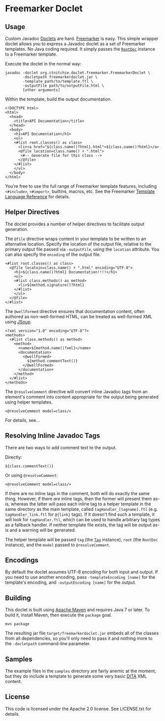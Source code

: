 Freemarker Doclet
=================

Usage
-----

Custom Javadoc [Doclets](https://docs.oracle.com/javase/6/docs/technotes/guides/javadoc/doclet/overview.html) are hard. [Freemarker](http://freemarker.org/) is easy. This simple wrapper doclet allows you to express a Javadoc doclet as a set of Freemarker templates. No Java coding required. It simply passes the  [`RootDoc`](https://docs.oracle.com/javase/8/docs/jdk/api/javadoc/doclet/com/sun/javadoc/RootDoc.html) instance to a Freemarker template.

Execute the doclet in the normal way:

    javadoc -doclet org.ctnitchie.doclet.freemarker.FreemarkerDoclet \
            -docletpath freemarkerdoclet.jar \
            -template path/to/template.ftl \
            -outputFile path/to/outputFile.html \
            [other arguments]

Within the template, build the output documentation.

    <!DOCTYPE html>
    <html>
      <head>
        <title>API Documentation</title>
      </head>
      <body>
        <h1>API Documentation</h1>
        <ul>
        <#list root.classes() as class>
          <li><a href="${class.name()?html}.html">${class.name()?html}</a>
          <@file location=class.name() + ".html">
           <#-- Generate file for this class -->
          </@file>
        </#list>
        </ul>
      </body>
    </html>

You're free to use the full range of Freemarker template features, including `<#include>`, `<#import>`, builtins, macros, etc. See the Freemarker [Template Language Reference](http://freemarker.org/docs/ref.html) for details.

Helper Directives
-----------------

The doclet provides a number of helper directives to facilitate output generation.

The `@file` directive wraps content in your template to be written to an alternative location. Specify the location of the output file, relative to the primary output file passed via `-outputFile`, using the `location` attribute. You can also specify the `encoding` of the output file.

    <#list root.classes() as class>
      <@file locatoin=class.name() + ".html" encoding="UTF-8">
        <h1>${class.name()?html} Documentation!!!!</h1>
        <ul>
        <#list class.methods() as method>
          <li>${method.signature()?html}
        </#list>
        </ul>
      </@file>
    </#list>

The `@wellFormed` directive ensures that documentation content, often authored as non-well-formed HTML, can be treated as well-formed XML using [JSoup](http://jsoup.org/).

    <?xml version="1.0" encoding="UTF-8"?>
    <methods>
      <#list class.methods() as method>
        <method>
          <name>${method.name()?xml}</name>
          <documentation>
            <@wellFormed>
              ${method.commentText()}
            </@wellFormed>
          </documentation>
        </method>
      </#list>
    </methods>

The `@resolveComment` directive will convert inline Javadoc tags from an element's comment into content appropriate for the output being generated using helper templates.

    <@resolveComment model=class/>

For details, see...

Resolving Inline Javadoc Tags
-----------------------------

There are two ways to add comment text to the output.

Directly:

    ${class.commentText()}

Or using `@resolveComment`:

    <@resolveComment model=class/>

If there are no inline tags in the comment, both will do exactly the same thing. However, if there *are* inline tags, then the former will present them as-is, whereas the latter will pass each inline tag to a helper template in the same directory as the main template, called `tagHandler_[tagname].ftl` (e.g. `tagHandler_link.ftl` for `@{link}` tags). If it doesn't find such a template, it will look for `tagHandler.ftl`, which can be used to handle arbitrary tag types as a fallback handler. If neither template file exists, the tag will be output as-is and a warning will be generated.

The helper template will be passed `tag` (the [`Tag`](https://docs.oracle.com/javase/8/docs/jdk/api/javadoc/doclet/com/sun/javadoc/Tag.html) instance), `root` (the `RootDoc` instance), and the `model` passed to `@resolveComment`.

Encodings
---------
By default the doclet assumes UTF-8 encoding for both input and output. If you need to use another encoding, pass `-templateEncoding [name]` for the template's encoding, and `-outputEncoding [name]` for the output.

Building
--------

This doclet is built using [Apache Maven](https://maven.apache.org/) and requires Java 7 or later. To build it, install Maven, then execute the `package` goal.

    mvn package

The resulting jar file `target/freemarkerdoclet.jar` embeds all of the classes from all dependencies, so you'll only need to pass it and nothing more to the `-docletpath` command-line parameter.

Samples
-------

The example files in the `samples` directory are fairly anemic at the moment, but they do include a template to generate some very basic [DITA](http://dita.xml.org/) XML content.

License
-------

This code is licensed under the Apache 2.0 license. See LICENSE.txt for details.
